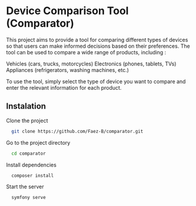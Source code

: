 
# Device Comparison Tool (Comparator)

This project aims to provide a tool for comparing different types of devices so that users can make informed decisions based on their preferences. The tool can be used to compare a wide range of products, including :

Vehicles (cars, trucks, motorcycles)
Electronics (phones, tablets, TVs)
Appliances (refrigerators, washing machines, etc.)

To use the tool, simply select the type of device you want to compare and enter the relevant information for each product.
<!-- The tool will then generate a side-by-side comparison of the products, highlighting their similarities and differences. -->

## Instalation

Clone the project

```bash
  git clone https://github.com/Faez-B/comparator.git
```

Go to the project directory

```bash
  cd comparator
```

Install dependencies

```bash
  composer install
```

Start the server

```bash
  symfony serve
```

